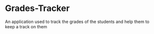 # Grades-Tracker
An application used to track the grades of the students and help them to keep a track on them
